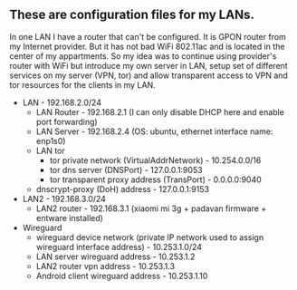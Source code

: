 ## These are configuration files for my LANs.
In one LAN I have a router that can't be configured. It is GPON router from my Internet provider.
But it has not bad WiFi 802.11ac and is located in the center of my appartments.
So my idea was to continue using provider's router with WiFi but introduce my own server
in LAN, setup set of different services on my server (VPN, tor) and allow transparent access to
VPN and tor resources for the clients in my LAN.

* LAN - 192.168.2.0/24
  * LAN Router - 192.168.2.1 (I can only disable DHCP here and enable port forwarding)
  * LAN Server - 192.168.2.4 (OS: ubuntu, ethernet interface name: enp1s0)
  * LAN tor
    * tor private network (VirtualAddrNetwork) - 10.254.0.0/16
    * tor dns server (DNSPort) - 127.0.0.1:9053
    * tor transparent proxy address (TransPort) - 0.0.0.0:9040
  * dnscrypt-proxy (DoH) address - 127.0.0.1:9153
* LAN2 - 192.168.3.0/24
  * LAN2 router - 192.168.3.1 (xiaomi mi 3g + padavan firmware + entware installed)
* Wireguard
  * wireguard device network (private IP network used to assign wireguard interface address) - 10.253.1.0/24
  * LAN server wireguard address - 10.253.1.2
  * LAN2 router vpn address - 10.253.1.3
  * Android client wireguard address - 10.253.1.10
